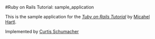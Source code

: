 #Ruby on Rails Tutorial: sample_application

This is the sample application for the [*Tuby on Rails Tutorial*](http://railstutorial.org/)
by [Micahel Hartl](http://michaelhartl.com/).

Implemented by [Curtis Schumacher](http://owlconsulting.co)